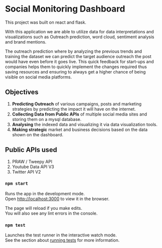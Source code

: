 # Social Monitoring Dashboard

This project was built on react and flask. 

With this application we are able to utilize data for data interpretations and visualizations such as Outreach prediction, word cloud, sentiment analysis and brand mentions. 

The outreach prediction where by analyzing the previous trends and training the dataset we can predict the target audience outreach the post would have even before it goes live. This quick feedback for start-ups and companies helps them to quickly implement the changes required thus saving resources and ensuring to always get a higher chance of being visible on social media platforms.


## Objectives 
1. **Predicting Outreach** of various campaigns, posts and marketing strategies by predicting the impact it will have on the internet.
2. **Collecting Data from Public APIs** of multiple social media sites and storing them on a mysql database.
3. **Analysing** the indexed data and visualizing it via data visualization tools.
4. **Making strategic** market and business decisions based on the data shown on the dashboard.

## Public APIs used
1. PRAW / Tweepy  API
2. Youtube Data API V3
3. Twitter API V2


### `npm start`

Runs the app in the development mode.\
Open [http://localhost:3000](http://localhost:3000) to view it in the browser.

The page will reload if you make edits.\
You will also see any lint errors in the console.

### `npm test`

Launches the test runner in the interactive watch mode.\
See the section about [running tests](https://facebook.github.io/create-react-app/docs/running-tests) for more information.



